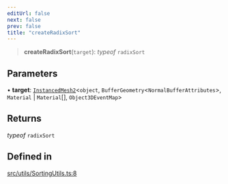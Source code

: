 ```yaml
---
editUrl: false
next: false
prev: false
title: "createRadixSort"
---
```


> **createRadixSort**(`target`): *typeof* `radixSort`

## Parameters

• **target**: [`InstancedMesh2`](/api/classes/instancedmesh2/)\<`object`, `BufferGeometry`\<`NormalBufferAttributes`\>, `Material` \| `Material`[], `Object3DEventMap`\>

## Returns

*typeof* `radixSort`

## Defined in

[src/utils/SortingUtils.ts:8](https://github.com/agargaro/instanced-mesh/blob/6b4aafb234e44b872be8f20e0304628a1f2217cf/src/utils/SortingUtils.ts#L8)
